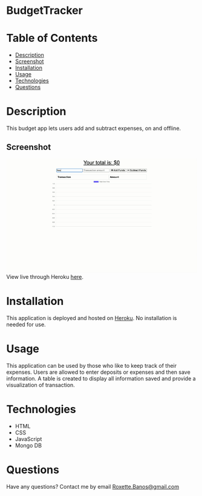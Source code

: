 # BudgetTracker

# Table of Contents

  * [Description](#Description)
  * [Screenshot](#Screenshot)
  * [Installation](#Installation)
  * [Usage](#Usage)
  * [Technologies](#Technologies)
  * [Questions](#Questions)

# Description
This budget app lets users add and subtract expenses, on and offline. 
## Screenshot


![demo](https://github.com/chavelyo3/BudgetTracker/blob/main/public/img/Budget%20Tracker.gif?raw=true)
<br>
View live through Heroku [here](https://frozen-spire-97351.herokuapp.com/).


# Installation
This application is deployed and hosted on [Heroku](https://frozen-spire-97351.herokuapp.com/). No installation is needed for use. 

# Usage
This application can be used by those who like to keep track of their expenses. Users are allowed to enter deposits or expenses and then save information. A table is created to display all information saved and provide a visualization of transaction. 

# Technologies
* HTML 
* CSS 
* JavaScript 
* Mongo DB

# Questions
Have any questions? Contact me by email Roxette.Banos@gmail.com